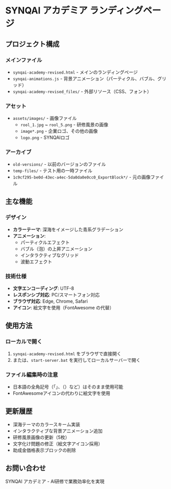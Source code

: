 # SYNQAI アカデミア ランディングページ

## プロジェクト構成

### メインファイル
- `synqai-academy-revised.html` - メインのランディングページ
- `synqai-animations.js` - 背景アニメーション（パーティクル、バブル、グリッド）
- `synqai-academy-revised_files/` - 外部リソース（CSS、フォント）

### アセット
- `assets/images/` - 画像ファイル
  - `rool_1.jpg` ~ `rool_5.png` - 研修風景の画像
  - `image*.png` - 企業ロゴ、その他の画像
  - `logo.png` - SYNQAIロゴ

### アーカイブ
- `old-versions/` - 以前のバージョンのファイル
- `temp-files/` - テスト用の一時ファイル
- `1c9cf295-be0d-43ec-a4ec-5da0da0e0cc0_ExportBlock*/` - 元の画像ファイル

## 主な機能

### デザイン
- **カラーテーマ**: 深海をイメージした青系グラデーション
- **アニメーション**: 
  - パーティクルエフェクト
  - バブル（泡）の上昇アニメーション
  - インタラクティブなグリッド
  - 波動エフェクト

### 技術仕様
- **文字エンコーディング**: UTF-8
- **レスポンシブ対応**: PC/スマートフォン対応
- **ブラウザ対応**: Edge, Chrome, Safari
- **アイコン**: 絵文字を使用（FontAwesome の代替）

## 使用方法

### ローカルで開く
1. `synqai-academy-revised.html` をブラウザで直接開く
2. または、`start-server.bat` を実行してローカルサーバーで開く

### ファイル編集時の注意
- 日本語の全角記号（「」、（）など）はそのまま使用可能
- FontAwesomeアイコンの代わりに絵文字を使用

## 更新履歴
- 深海テーマのカラースキーム実装
- インタラクティブな背景アニメーション追加
- 研修風景画像の更新（5枚）
- 文字化け問題の修正（絵文字アイコン採用）
- 助成金価格表示ブロックの削除

## お問い合わせ
SYNQAI アカデミア - AI研修で業務効率化を実現